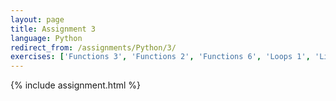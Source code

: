 ```yaml
---
layout: page
title: Assignment 3
language: Python
redirect_from: /assignments/Python/3/
exercises: ['Functions 3', 'Functions 2', 'Functions 6', 'Loops 1', 'Lists 1', 'Loops 3']
---
```


{% include assignment.html %}
